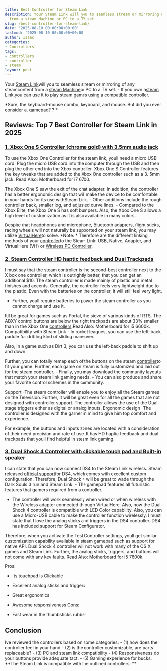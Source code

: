 ```yaml
---
title: Best Controller for Steam Link
description: Your Steam Link will you to seamless stream or mirroring of any steamcontent
  from a steam Machine or PC to a TV set.
slug: /best-controller-for-steam-link/
date: '2025-08-10 00:00:00+00:00'
lastmod: '2025-08-10 00:00:00+00:00'
author: Isaac
categories:
- Controllers
tags:
- controllers
- controller
- steam
layout: post
---
```

Your [Steam Link](https://www.amazon.com/dp/B016XBGWAQ/?tag=p-policy-20)will you to seamless stream or mirroring of any steamcontent from a [steam Machine](https://en.wikipedia.org/wiki/Steam_Machine_(hardware_platform))or PC to a TV set. - If you own a[steam Link](https://www.amazon.com/dp/B016XBGWAQ/?tag=p-policy-20),you can use it to play steam games using a compatible controller.

*Sure, the keyboard-mouse combo, keyboard, and mouse. But did you ever consider a. gamepad? ? *

##  Reviews: Top 7 Best Controller for Steam Link in 2025

###  [1. Xbox One S Controller (chrome gold) with 3.5mm audio jack](https://www.amazon.com/dp/B076589BVQ/?tag=p-policy-20)

To use the Xbox One Controller for the steam link, youll need a micro USB cord. Plug the micro USB cord into the computer through the USB and then plug the other end into the Xbox controller. Xbox One S Controller features the key tweaks that are added to the Xbox One controller such as a 3. 5mm jack. Read Also: Motherboard for i7 6700.

The Xbox One S saw the exit of the chat adapter. In addition, the controller has a better ergonomic design that will make the device to be comfortable in your hands for its use withSteam Link. - Other additions include the rough controller back, smaller log, and adjusted curve lines. - Compared to the Xbox Elite, the Xbox One S has soft bumpers. Also, the Xbox One S allows a high level of customization as it is also available in many colors.

Despite that headphones and microphone, Bluetooth adapters, flight sticks, racing wheels will not naturally be supported on your steam link, you may utilize [VirtualHere](http://store.steampowered.com/app/440520/)to solve. *Note: * Therefore are the different linking methods of your [controller](https://safetomatic.com)to the Steam Link: USB, Native, Adapter, and VirtualHere (VH) or [Wireless PC Controller](https://pestpolicy.com/best-wireless-pc-controller/).

###  [2. Steam Controller HD haptic feedback and Dual Trackpads](https://www.amazon.com/dp/B016KBVBCS/?tag=p-policy-20)

I must say that the steam controller is the second-best controller next to the X box one controller, which is outrightly better, that you can get an additional $10. The steam controller is made mainly of plastic and metal finishes and accents. Generally, the controller feels very lightweight due to the plastic. Even with the batteries on the controller, it will still feel very light.

- Further, youll require batteries to power the steam controller as you cannot charge and use it.

Itll be great for games such as Portal, the sieve of various kinds of RTS. The ABXY control buttons are below the right trackpads are about 33% smaller than in the Xbox One [controllers](https://pestpolicy.com/steam-controller-review/).Read Also: Motherboard for i5 6600k. Compatibility with Steam Link - In rocket leagues, you can use the left-back paddle for drifting kind of sliding maneuver.

Also, in a game such as Dirt 3, you can use the left-back paddle to shift up and down.

Further, you can totally remap each of the buttons on the steam [controller](https://pestpolicy.com/best-controller-for-retropie/)to fit your game. Further, each game on steam is fully customized and laid out for the steam controller. - Finally, you may download the community layouts that match your steam link gaming needs. - You can also produce and share your favorite control schemes in the community.

Support -The steam controller will enable you to enjoy all the Steam games on the Television. Further, it will be great even for all the games that are not designed with controller support. The controller allows the use of the Dual-stage triggers either as digital or analog inputs. Ergonomic design -The controller is designed with the garner in mind to give him top comfort and experience.

For example, the buttons and inputs zones are located with a consideration of their need precision and rate of use. It has HD haptic feedback and dual trackpads that youll find helpful in steam link gaming.

###  [3. Dual Shock 4 Controller with clickable touch pad and Built-in speaker](https://www.amazon.com/dp/B01M6CV5IF/?tag=p-policy-20)

I can state that you can now connect DS4 to the Steam Link wireless. Steam released [official support](http://store.steampowered.com/news/26185/)for DS4, which comes with excellent custom configuration. Therefore, Dual Shock 4 will be great to wade through the Dark Souls 3 run and Steam Link. - The gamepad features all futuristic features that gamers required from a controller.

- The controller will work seamlessly when wired or when wireless with the Wireless adapter connected through VirtualHere. Also, now the Dual Shock 4 controller is compatible with LED Color capability. Also, you can use a Micro-USB cable to make the controller function wirelessly. I must state that I love the analog sticks and triggers in the DS4 controller. DS4 has included support for Steam Configurator.

Therefore, when you activate the Test Controller settings, youll get similar customization capability available in steam gamepad such as support for native API. Dual Shock 4 controller will not work with many of the OS X games and Steam Link. Further, the analog sticks, triggers, and buttons will not come with any key faults. Read Also: Motherboard for i5 7600k.

Pros:

- Its touchpad is Clickable

- Excellent analog sticks and triggers

- Great ergonomics

- Awesome responsiveness Cons:

- Fast wear in the thumbsticks rubber

##  Conclusion

Ive reviewed the controllers based on some categories: - (1) how does the controller feel in your hand - (2) is the controller customizable, are parts replaceable? - (3) PC and steam link compatibility - (4) Responsiveness do your buttons provide adequate tact. - (5) Gaming experience for bucks. **The Steam Link is compatible with the outlined controllers: **